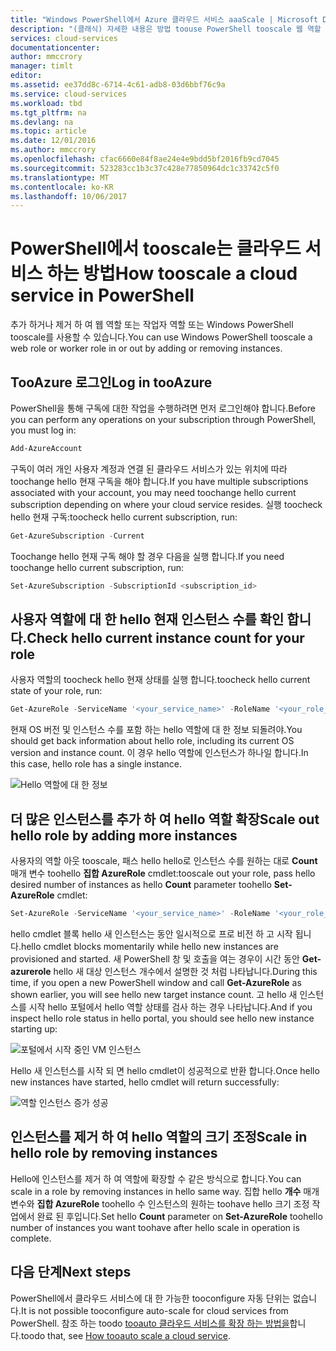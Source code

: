 ```yaml
---
title: "Windows PowerShell에서 Azure 클라우드 서비스 aaaScale | Microsoft Docs"
description: "(클래식) 자세한 내용은 방법 toouse PowerShell tooscale 웹 역할 또는 작업자 역할에서 또는 Azure에서 축소 합니다."
services: cloud-services
documentationcenter: 
author: mmccrory
manager: timlt
editor: 
ms.assetid: ee37dd8c-6714-4c61-adb8-03d6bbf76c9a
ms.service: cloud-services
ms.workload: tbd
ms.tgt_pltfrm: na
ms.devlang: na
ms.topic: article
ms.date: 12/01/2016
ms.author: mmccrory
ms.openlocfilehash: cfac6660e84f8ae24e4e9bdd5bf2016fb9cd7045
ms.sourcegitcommit: 523283cc1b3c37c428e77850964dc1c33742c5f0
ms.translationtype: MT
ms.contentlocale: ko-KR
ms.lasthandoff: 10/06/2017
---
```

# <a name="how-tooscale-a-cloud-service-in-powershell"></a><span data-ttu-id="6d4ac-103">PowerShell에서 tooscale는 클라우드 서비스 하는 방법</span><span class="sxs-lookup"><span data-stu-id="6d4ac-103">How tooscale a cloud service in PowerShell</span></span>

<span data-ttu-id="6d4ac-104">추가 하거나 제거 하 여 웹 역할 또는 작업자 역할 또는 Windows PowerShell tooscale를 사용할 수 있습니다.</span><span class="sxs-lookup"><span data-stu-id="6d4ac-104">You can use Windows PowerShell tooscale a web role or worker role in or out by adding or removing instances.</span></span>  

## <a name="log-in-tooazure"></a><span data-ttu-id="6d4ac-105">TooAzure 로그인</span><span class="sxs-lookup"><span data-stu-id="6d4ac-105">Log in tooAzure</span></span>

<span data-ttu-id="6d4ac-106">PowerShell을 통해 구독에 대한 작업을 수행하려면 먼저 로그인해야 합니다.</span><span class="sxs-lookup"><span data-stu-id="6d4ac-106">Before you can perform any operations on your subscription through PowerShell, you must log in:</span></span>

```powershell
Add-AzureAccount
```

<span data-ttu-id="6d4ac-107">구독이 여러 개인 사용자 계정과 연결 된 클라우드 서비스가 있는 위치에 따라 toochange hello 현재 구독을 해야 합니다.</span><span class="sxs-lookup"><span data-stu-id="6d4ac-107">If you have multiple subscriptions associated with your account, you may need toochange hello current subscription depending on where your cloud service resides.</span></span> <span data-ttu-id="6d4ac-108">실행 toocheck hello 현재 구독:</span><span class="sxs-lookup"><span data-stu-id="6d4ac-108">toocheck hello current subscription, run:</span></span>

```powershell
Get-AzureSubscription -Current
```

<span data-ttu-id="6d4ac-109">Toochange hello 현재 구독 해야 할 경우 다음을 실행 합니다.</span><span class="sxs-lookup"><span data-stu-id="6d4ac-109">If you need toochange hello current subscription, run:</span></span>

```powershell
Set-AzureSubscription -SubscriptionId <subscription_id>
```

## <a name="check-hello-current-instance-count-for-your-role"></a><span data-ttu-id="6d4ac-110">사용자 역할에 대 한 hello 현재 인스턴스 수를 확인 합니다.</span><span class="sxs-lookup"><span data-stu-id="6d4ac-110">Check hello current instance count for your role</span></span>

<span data-ttu-id="6d4ac-111">사용자 역할의 toocheck hello 현재 상태를 실행 합니다.</span><span class="sxs-lookup"><span data-stu-id="6d4ac-111">toocheck hello current state of your role, run:</span></span>

```powershell
Get-AzureRole -ServiceName '<your_service_name>' -RoleName '<your_role_name>'
```

<span data-ttu-id="6d4ac-112">현재 OS 버전 및 인스턴스 수를 포함 하는 hello 역할에 대 한 정보 되돌려야.</span><span class="sxs-lookup"><span data-stu-id="6d4ac-112">You should get back information about hello role, including its current OS version and instance count.</span></span> <span data-ttu-id="6d4ac-113">이 경우 hello 역할에 인스턴스가 하나일 합니다.</span><span class="sxs-lookup"><span data-stu-id="6d4ac-113">In this case, hello role has a single instance.</span></span>

![Hello 역할에 대 한 정보](./media/cloud-services-how-to-scale-powershell/get-azure-role.png)

## <a name="scale-out-hello-role-by-adding-more-instances"></a><span data-ttu-id="6d4ac-115">더 많은 인스턴스를 추가 하 여 hello 역할 확장</span><span class="sxs-lookup"><span data-stu-id="6d4ac-115">Scale out hello role by adding more instances</span></span>

<span data-ttu-id="6d4ac-116">사용자의 역할 아웃 tooscale, 패스 hello hello로 인스턴스 수를 원하는 대로 **Count** 매개 변수 toohello **집합 AzureRole** cmdlet:</span><span class="sxs-lookup"><span data-stu-id="6d4ac-116">tooscale out your role, pass hello desired number of instances as hello **Count** parameter toohello **Set-AzureRole** cmdlet:</span></span>

```powershell
Set-AzureRole -ServiceName '<your_service_name>' -RoleName '<your_role_name>' -Slot <target_slot> -Count <desired_instances>
```

<span data-ttu-id="6d4ac-117">hello cmdlet 블록 hello 새 인스턴스는 동안 일시적으로 프로 비전 하 고 시작 됩니다.</span><span class="sxs-lookup"><span data-stu-id="6d4ac-117">hello cmdlet blocks momentarily while hello new instances are provisioned and started.</span></span> <span data-ttu-id="6d4ac-118">새 PowerShell 창 및 호출을 여는 경우이 시간 동안 **Get-azurerole** hello 새 대상 인스턴스 개수에서 설명한 것 처럼 나타납니다.</span><span class="sxs-lookup"><span data-stu-id="6d4ac-118">During this time, if you open a new PowerShell window and call **Get-AzureRole** as shown earlier, you will see hello new target instance count.</span></span> <span data-ttu-id="6d4ac-119">고 hello 새 인스턴스를 시작 hello 포털에서 hello 역할 상태를 검사 하는 경우 나타납니다.</span><span class="sxs-lookup"><span data-stu-id="6d4ac-119">And if you inspect hello role status in hello portal, you should see hello new instance starting up:</span></span>

![포털에서 시작 중인 VM 인스턴스](./media/cloud-services-how-to-scale-powershell/role-instance-starting.png)

<span data-ttu-id="6d4ac-121">Hello 새 인스턴스를 시작 되 면 hello cmdlet이 성공적으로 반환 합니다.</span><span class="sxs-lookup"><span data-stu-id="6d4ac-121">Once hello new instances have started, hello cmdlet will return successfully:</span></span>

![역할 인스턴스 증가 성공](./media/cloud-services-how-to-scale-powershell/set-azure-role-success.png)

## <a name="scale-in-hello-role-by-removing-instances"></a><span data-ttu-id="6d4ac-123">인스턴스를 제거 하 여 hello 역할의 크기 조정</span><span class="sxs-lookup"><span data-stu-id="6d4ac-123">Scale in hello role by removing instances</span></span>

<span data-ttu-id="6d4ac-124">Hello에 인스턴스를 제거 하 여 역할에 확장할 수 같은 방식으로 합니다.</span><span class="sxs-lookup"><span data-stu-id="6d4ac-124">You can scale in a role by removing instances in hello same way.</span></span> <span data-ttu-id="6d4ac-125">집합 hello **개수** 매개 변수와 **집합 AzureRole** toohello 수 인스턴스의 원하는 toohave hello 크기 조정 작업에서 완료 된 후입니다.</span><span class="sxs-lookup"><span data-stu-id="6d4ac-125">Set hello **Count** parameter on **Set-AzureRole** toohello number of instances you want toohave after hello scale in operation is complete.</span></span>

## <a name="next-steps"></a><span data-ttu-id="6d4ac-126">다음 단계</span><span class="sxs-lookup"><span data-stu-id="6d4ac-126">Next steps</span></span>

<span data-ttu-id="6d4ac-127">PowerShell에서 클라우드 서비스에 대 한 가능한 tooconfigure 자동 단위는 없습니다.</span><span class="sxs-lookup"><span data-stu-id="6d4ac-127">It is not possible tooconfigure auto-scale for cloud services from PowerShell.</span></span> <span data-ttu-id="6d4ac-128">참조 하는 toodo [tooauto 클라우드 서비스를 확장 하는 방법을](cloud-services-how-to-scale-portal.md)합니다.</span><span class="sxs-lookup"><span data-stu-id="6d4ac-128">toodo that, see [How tooauto scale a cloud service](cloud-services-how-to-scale-portal.md).</span></span>
